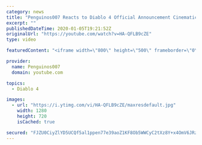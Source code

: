 ```yaml
---
category: news
title: "Penguinos007 Reacts to Diablo 4 Official Announcement Cinematic Trailer (Blizzcon 2019)"
excerpt: ""
publishedDateTime: 2020-01-05T19:21:52Z
originalUrl: "https://youtube.com/watch?v=HA-QFLB9cZE"
type: video

featuredContent: "<iframe width=\"800\" height=\"500\" frameborder=\"0\" src=\"https://www.youtube.com/embed/HA-QFLB9cZE\" allow=\"accelerometer; autoplay; encrypted-media; gyroscope; picture-in-picture\" allowfullscreen></iframe>"

provider:
  name: Penguinos007
  domain: youtube.com

topics:
  - Diablo 4

images:
  - url: "https://i.ytimg.com/vi/HA-QFLB9cZE/maxresdefault.jpg"
    width: 1280
    height: 720
    isCached: true

secured: "FJZU0CiyZlYD5UCQf5al1ppen77e39aoZ1KF8Ob5WWCyC2tXz8Y+x4OmV6JRzBHQY3OXCwPWs4xOJ3TYTn8MrBqY9RcVhjawn3Yac0YHYFjEVyzXWgQxjDHShrfmOtFwD3J3Hft+NroOTQ/VtzhG7ESObV0RvszToNxM90a8oEHsrQJZj5cEQdBSYmdoej5wkifcKg9JVL5n9mVsUqvak76TlNHmdJ/hBH8IB6lDw2sAMeS0bj7JiR/9AQi+jkPZAFVOEhSL9MZNy/MoYHA7j3mNY9gHX+4DpLogq0OA8E7pC0XT45/S2tXxWi7doVlSm281y2cLc/jKheogpHoRUQxtAVHG8c+2SXhCsmoJCM8x7SiE8BAEKuHQtGvdk62JpLSyd3JI/NhD1lM3+WpN2bXTP7GmzNc2D23avjVvVp1dmEfg8kP0BWPYssk5jkvU;t6/kGcUQUOyTAQkG72inDA=="
---
```


